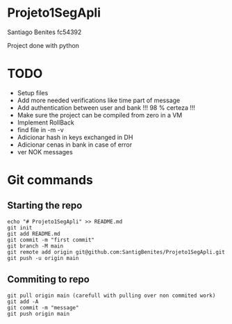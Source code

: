 # Projeto1SegApli

Santiago Benites fc54392

Project done with python

# TODO

- Setup files
- Add more needed verifications like time part of message
- Add authentication between user and bank !!! 98 % certeza !!!
- Make sure the project can be compiled from zero in a VM 
- Implement RollBack
- find file in -m -v
- Adicionar hash in keys exchanged in DH
- Adicionar cenas in bank in case of error
- ver NOK messages

# Git commands

## Starting the repo
```
echo "# Projeto1SegApli" >> README.md
git init
git add README.md
git commit -m "first commit"
git branch -M main
git remote add origin git@github.com:SantigBenites/Projeto1SegApli.git
git push -u origin main
```

## Commiting to repo

```
git pull origin main (carefull with pulling over non commited work)
git add -A
git commit -m "message"
git push origin main
```
